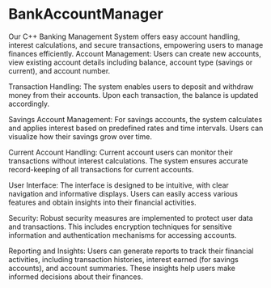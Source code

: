 # BankAccountManager
Our C++ Banking Management System offers easy account handling, interest calculations, and secure transactions, empowering users to manage finances efficiently.
Account Management: Users can create new accounts, view existing account details including balance, account type (savings or current), and account number.

Transaction Handling: The system enables users to deposit and withdraw money from their accounts. Upon each transaction, the balance is updated accordingly.

Savings Account Management: For savings accounts, the system calculates and applies interest based on predefined rates and time intervals. Users can visualize how their savings grow over time.

Current Account Handling: Current account users can monitor their transactions without interest calculations. The system ensures accurate record-keeping of all transactions for current accounts.

User Interface: The interface is designed to be intuitive, with clear navigation and informative displays. Users can easily access various features and obtain insights into their financial activities.

Security: Robust security measures are implemented to protect user data and transactions. This includes encryption techniques for sensitive information and authentication mechanisms for accessing accounts.

Reporting and Insights: Users can generate reports to track their financial activities, including transaction histories, interest earned (for savings accounts), and account summaries. These insights help users make informed decisions about their finances.


